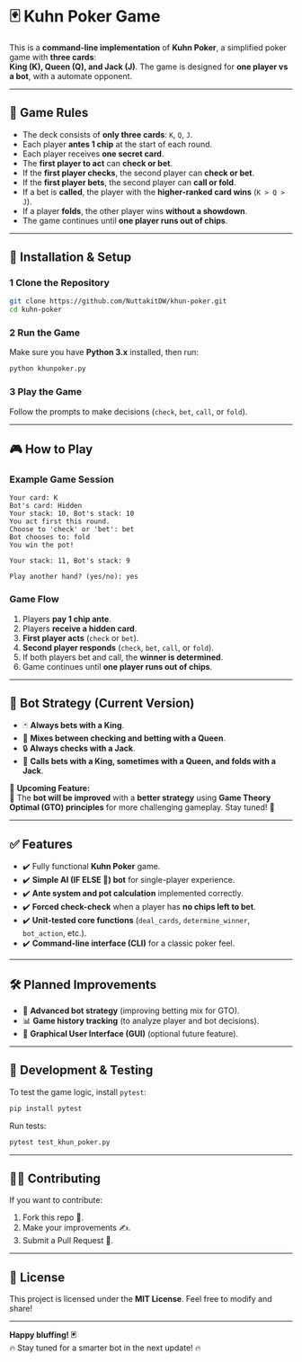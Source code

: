 # 🃏 Kuhn Poker Game

This is a **command-line implementation** of **Kuhn Poker**, a simplified poker game with **three cards**:\
**King (K), Queen (Q), and Jack (J)**. The game is designed for **one player vs a bot**, with a automate opponent.

---

## 📌 **Game Rules**

- The deck consists of **only three cards**: `K`, `Q`, `J`.
- Each player **antes 1 chip** at the start of each round.
- Each player receives **one secret card**.
- The **first player to act** can **check or bet**.
- If the **first player checks**, the second player can **check or bet**.
- If the **first player bets**, the second player can **call or fold**.
- If a bet is **called**, the player with the **higher-ranked card wins** (`K > Q > J`).
- If a player **folds**, the other player wins **without a showdown**.
- The game continues until **one player runs out of chips**.

---

## 🔧 **Installation & Setup**

### 1 **Clone the Repository**

```sh
git clone https://github.com/NuttakitDW/khun-poker.git
cd kuhn-poker
```

### 2 **Run the Game**

Make sure you have **Python 3.x** installed, then run:

```sh
python khunpoker.py
```

### 3 **Play the Game**

Follow the prompts to make decisions (`check`, `bet`, `call`, or `fold`).

---

## 🎮 **How to Play**

### **Example Game Session**

```
Your card: K
Bot's card: Hidden
Your stack: 10, Bot's stack: 10
You act first this round.
Choose to 'check' or 'bet': bet
Bot chooses to: fold
You win the pot!

Your stack: 11, Bot's stack: 9

Play another hand? (yes/no): yes
```

### **Game Flow**

1. Players **pay 1 chip ante**.
2. Players **receive a hidden card**.
3. **First player acts** (`check` or `bet`).
4. **Second player responds** (`check`, `bet`, `call`, or `fold`).
5. If both players bet and call, the **winner is determined**.
6. Game continues until **one player runs out of chips**.

---

## 🤖 **Bot Strategy (Current Version)**

- 🃏 **Always bets with a King**.
- 🔄 **Mixes between checking and betting with a Queen**.
- 🔒 **Always checks with a Jack**.
- 💪 **Calls bets with a King, sometimes with a Queen, and folds with a Jack**.

🚨 **Upcoming Feature:**\
🔄 The **bot will be improved** with a **better strategy** using **Game Theory Optimal (GTO) principles** for more challenging gameplay. Stay tuned! 🚀

---

## ✅ **Features**

- ✔️ Fully functional **Kuhn Poker** game.
- ✔️ **Simple AI (IF ELSE 🤣) bot** for single-player experience.
- ✔️ **Ante system and pot calculation** implemented correctly.
- ✔️ **Forced check-check** when a player has **no chips left to bet**.
- ✔️ **Unit-tested core functions** (`deal_cards`, `determine_winner`, `bot_action`, etc.).
- ✔️ **Command-line interface (CLI)** for a classic poker feel.

---

## 🛠 **Planned Improvements**

- 🧐 **Advanced bot strategy** (improving betting mix for GTO).
- 📊 **Game history tracking** (to analyze player and bot decisions).
- 🎨 **Graphical User Interface (GUI)** (optional future feature).

---

## 🔧 **Development & Testing**

To test the game logic, install `pytest`:

```sh
pip install pytest
```

Run tests:

```sh
pytest test_khun_poker.py
```

---

## 👨‍💻 **Contributing**

If you want to contribute:

1. Fork this repo 🍴.
2. Make your improvements ✍️.
3. Submit a Pull Request 🚀.

---

## 📃 **License**

This project is licensed under the **MIT License**. Feel free to modify and share!

---

**Happy bluffing! 🃏**\
🔥 Stay tuned for a smarter bot in the next update! 🔥

